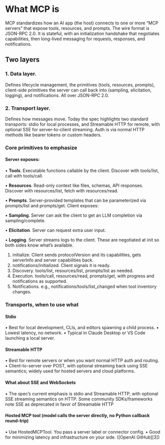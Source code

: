 # What MCP is
MCP standardizes how an AI app (the host) connects to one or more “MCP servers” that expose tools, resources, and prompts. The wire format is JSON-RPC 2.0. It is stateful, with an initialization handshake that negotiates capabilities, then long-lived messaging for requests, responses, and notifications. 

## Two layers

### 1. Data layer. 
Defines lifecycle management, the primitives (tools, resources, prompts), client-side primitives the server can call back into (sampling, elicitation, logging), and notifications. All over JSON-RPC 2.0. 
### 2. Transport layer. 
Defines how messages move. Today the spec highlights two standard transports: stdio for local processes, and Streamable HTTP for remote, with optional SSE for server-to-client streaming. Auth is via normal HTTP methods like bearer tokens or custom headers. 

### Core primitives to emphasize
#### Server exposes:
• **Tools**. Executable functions callable by the client. Discover with tools/list, call with tools/call.

• **Resources**. Read-only context like files, schemas, API responses. Discover with resources/list, fetch with resources/read.

• **Prompts**. Server-provided templates that can be parameterized via prompts/list and prompts/get.
Client exposes:

• **Sampling**. Server can ask the client to get an LLM completion via sampling/complete.

• **Elicitation**. Server can request extra user input.

• **Logging**. Server streams logs to the client.
These are negotiated at init so both sides know what’s available. 


1. initialize. Client sends protocolVersion and its capabilities, gets serverInfo and server capabilities back.
2. notifications/initialized. Client signals it is ready.
3. Discovery. tools/list, resources/list, prompts/list as needed.
4. Execution. tools/call, resources/read, prompts/get, with progress and notifications as supported.
5. Notifications. e.g., notifications/tools/list_changed when tool inventory changes. 

### Transports, when to use what
#### Stdio
• Best for local development, CLIs, and editors spawning a child process.
• Lowest latency, no network.
• Typical in Claude Desktop or VS Code launching a local server. 

#### Streamable HTTP
• Best for remote servers or when you want normal HTTP auth and routing.
• Client-to-server over POST, with optional streaming back using SSE semantics; widely used for hosted servers and cloud platforms. 

#### What about SSE and WebSockets
• The spec’s current emphasis is stdio and Streamable HTTP, with optional SSE streaming semantics on HTTP. Some community SDKs/frameworks note SSE as deprecated in favor of Streamable HTTP

#### Hosted MCP tool (model calls the server directly, no Python callback round-trip)
• Use HostedMCPTool. You pass a server label or connector config.
• Good for minimizing latency and infrastructure on your side. ([OpenAI GitHub][3])
